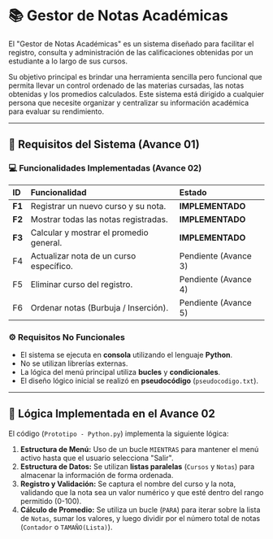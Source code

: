 # 📚 Gestor de Notas Académicas

El "Gestor de Notas Académicas" es un sistema diseñado para facilitar el registro, consulta y administración de las calificaciones obtenidas por un estudiante a lo largo de sus cursos.

Su objetivo principal es brindar una herramienta sencilla pero funcional que permita llevar un control ordenado de las materias cursadas, las notas obtenidas y los promedios calculados. Este sistema está dirigido a cualquier persona que necesite organizar y centralizar su información académica para evaluar su rendimiento.

---

## 🎯 Requisitos del Sistema (Avance 01)

### 💻 Funcionalidades Implementadas (Avance 02)

| ID | Funcionalidad | Estado |
| :--- | :--- | :--- |
| **F1** | Registrar un nuevo curso y su nota. | **IMPLEMENTADO** |
| **F2** | Mostrar todas las notas registradas. | **IMPLEMENTADO** |
| **F3** | Calcular y mostrar el promedio general. | **IMPLEMENTADO** |
| F4 | Actualizar nota de un curso específico. | Pendiente (Avance 3) |
| F5 | Eliminar curso del registro. | Pendiente (Avance 4) |
| F6 | Ordenar notas (Burbuja / Inserción). | Pendiente (Avance 5) |

### ⚙️ Requisitos No Funcionales

* El sistema se ejecuta en **consola** utilizando el lenguaje **Python**.
* No se utilizan librerías externas.
* La lógica del menú principal utiliza **bucles** y **condicionales**.
* El diseño lógico inicial se realizó en **pseudocódigo** (`pseudocodigo.txt`).

---

## 🚀 Lógica Implementada en el Avance 02

El código (`Prototipo - Python.py`) implementa la siguiente lógica:

1.  **Estructura de Menú:** Uso de un bucle `MIENTRAS` para mantener el menú activo hasta que el usuario selecciona "Salir".
2.  **Estructura de Datos:** Se utilizan **listas paralelas** (`Cursos` y `Notas`) para almacenar la información de forma ordenada.
3.  **Registro y Validación:** Se captura el nombre del curso y la nota, validando que la nota sea un valor numérico y que esté dentro del rango permitido (0-100).
4.  **Cálculo de Promedio:** Se utiliza un bucle (`PARA`) para iterar sobre la lista de `Notas`, sumar los valores, y luego dividir por el número total de notas (`Contador` o `TAMAÑO(Lista)`).

